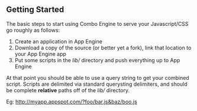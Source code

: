 ## Getting Started

The basic steps to start using Combo Engine to serve your Javascript/CSS go roughly as follows:

1. Create an application in App Engine
2. Download a copy of the source (or better yet a fork), link that location to your App Engine app
3. Put some scripts in the *lib/* directory and push everything up to App Engine

At that point you should be able to use a query string to get your combined script. Scripts are delimited via standard querysting delimiters, and should be complete **relative** paths off of the *lib/* directory.

Eg: http://myapp.appspot.com/?foo/bar.js&baz/boo.js
